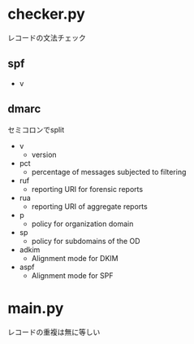 # checker.py
レコードの文法チェック
## spf
- v
## dmarc
セミコロンでsplit
- v
  - version
- pct
  - percentage of messages subjected to filtering
- ruf
  - reporting URI for forensic reports
- rua
  - reporting URI of aggregate reports
- p
  - policy for organization domain
- sp
  - policy for subdomains of the OD
- adkim
  - Alignment mode for DKIM
- aspf
  - Alignment mode for SPF

# main.py
レコードの重複は無に等しい
